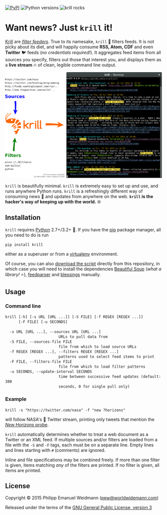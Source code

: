 [![PyPI](https://img.shields.io/pypi/v/krill.svg)](https://pypi.python.org/pypi/krill) ![Python versions](https://img.shields.io/pypi/pyversions/krill.svg) ![krill rocks](https://img.shields.io/badge/krill-rocks-ff69b4.svg)


# Want news? Just `krill` it!

[Krill](https://en.wikipedia.org/wiki/Krill) are [*filter feeders*](https://en.wikipedia.org/wiki/Filter_feeder). True to its namesake, `krill` :fried_shrimp: filters feeds. It is not picky about its diet, and will happily consume **RSS, Atom, CDF** and even **Twitter** :bird: feeds (*no credentials required!*). It aggregates feed items from all sources you specify, filters out those that interest you, and displays them as a **live stream** :fire: of clean, legible command line output.

![Screenshot](screenshot.png)

`krill` is beautifully minimal. `krill` is extremely easy to set up and use, and runs anywhere Python runs. `krill` is a refreshingly different way of consuming news :newspaper: and updates from anywhere on the web. **`krill` is the hacker's way of keeping up with the world.** :globe_with_meridians:


## Installation

`krill` requires [Python](https://www.python.org/) 2.7+/3.2+ :snake:. If you have the [pip](https://pip.pypa.io) package manager, all you need to do is run

```
pip install krill
```

either as a superuser or from a [virtualenv](https://virtualenv.pypa.io) environment.

Of course, you can also [download the script](krill/krill.py) directly from this repository, in which case you will need to install the dependencies [Beautiful Soup](http://www.crummy.com/software/BeautifulSoup/) (*what a library!* :star:), [feedparser](https://github.com/kurtmckee/feedparser) and [blessings](https://github.com/erikrose/blessings) manually.


## Usage

### Command line

```
krill [-h] [-s URL [URL ...]] [-S FILE] [-f REGEX [REGEX ...]]
      [-F FILE] [-u SECONDS]

  -s URL [URL ...], --sources URL [URL ...]
                        URLs to pull data from
  -S FILE, --sources-file FILE
                        file from which to load source URLs
  -f REGEX [REGEX ...], --filters REGEX [REGEX ...]
                        patterns used to select feed items to print
  -F FILE, --filters-file FILE
                        file from which to load filter patterns
  -u SECONDS, --update-interval SECONDS
                        time between successive feed updates (default: 300
                        seconds, 0 for single pull only)
```

### Example

```
krill -s "https://twitter.com/nasa" -f "new ?horizons"
```

will follow NASA's :rocket: Twitter stream, printing only tweets that mention the [*New Horizons* probe](https://en.wikipedia.org/wiki/New_Horizons).

`krill` automatically determines whether to treat a web document as a Twitter or an XML feed. If multiple sources and/or filters are loaded from a file with the `-S` and `-F` tags, each must be on a separate line. Empty lines and lines starting with `#` (comments) are ignored.

Inline and file specifications may be combined freely. If more than one filter is given, items matching *any* of the filters are printed. If no filter is given, all items are printed.


## License

Copyright &copy; 2015 Philipp Emanuel Weidmann (<pew@worldwidemann.com>)

Released under the terms of the [GNU General Public License, version 3](https://gnu.org/licenses/gpl.html)
